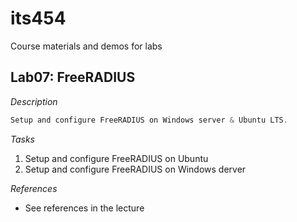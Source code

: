 # its454
Course materials and demos for labs


## Lab07: FreeRADIUS

_Description_
```c
Setup and configure FreeRADIUS on Windows server & Ubuntu LTS.
```

_Tasks_
1. Setup and configure FreeRADIUS on Ubuntu
2. Setup and configure FreeRADIUS on Windows derver



_References_
* See references in the lecture


